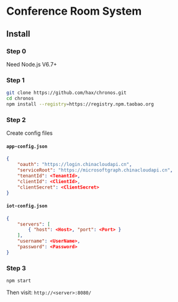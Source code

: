 # Conference Room System

## Install

### Step 0
Need Node.js V6.7+

### Step 1
```sh
git clone https://github.com/hax/chronos.git
cd chronos
npm install --registry=https://registry.npm.taobao.org
```

### Step 2
Create config files

#### `app-config.json`
```json
{
	"oauth": "https://login.chinacloudapi.cn",
	"serviceRoot": "https://microsoftgraph.chinacloudapi.cn",
	"tenantId": <TenantId>,
	"clientId": <ClientId>,
	"clientSecret": <ClientSecret>
}
```

#### `iot-config.json`
```json
{
	"servers": [
		{ "host": <Host>, "port": <Port> }
	],
	"username": <UserName>,
	"password": <Password>
}
```

### Step 3
```sh
npm start
```

Then visit: `http://<server>:8080/`
